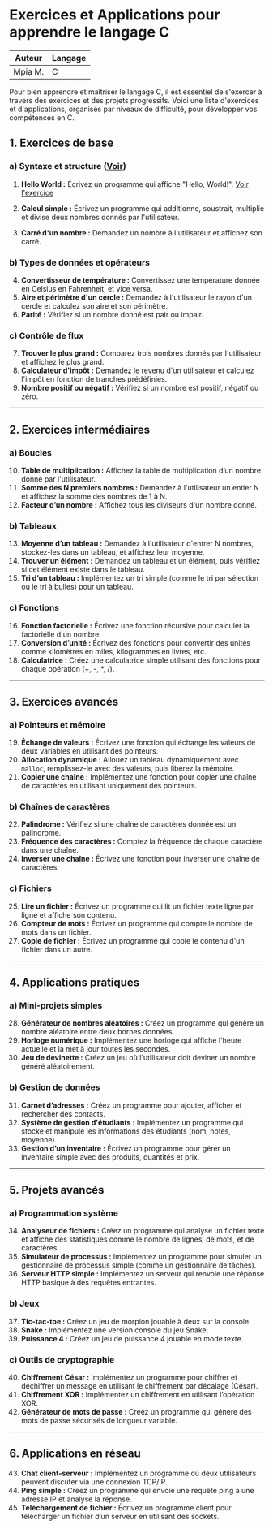 # Exercices et Applications pour apprendre le langage C

| **Auteur** | **Langage** |
|------------|--------------|
| Mpia M.    | C            |

Pour bien apprendre et maîtriser le langage C, il est essentiel de s'exercer à travers des exercices et des projets progressifs. Voici une liste d'exercices et d'applications, organisés par niveaux de difficulté, pour développer vos compétences en C.

## 1. Exercices de base

### a) Syntaxe et structure ([Voir](./1.syntaxe_structure/))

1. **Hello World :** Écrivez un programme qui affiche "Hello, World!". [Voir l'exercice](./1.syntaxe_structure/1.hello.c)

2. **Calcul simple :** Écrivez un programme qui additionne, soustrait, multiplie et divise deux nombres donnés par l'utilisateur.
3. **Carré d'un nombre :** Demandez un nombre à l'utilisateur et affichez son carré.

### b) Types de données et opérateurs
4. **Convertisseur de température :** Convertissez une température donnée en Celsius en Fahrenheit, et vice versa.
5. **Aire et périmètre d'un cercle :** Demandez à l'utilisateur le rayon d'un cercle et calculez son aire et son périmètre.
6. **Parité :** Vérifiez si un nombre donné est pair ou impair.

### c) Contrôle de flux
7. **Trouver le plus grand :** Comparez trois nombres donnés par l'utilisateur et affichez le plus grand.
8. **Calculateur d'impôt :** Demandez le revenu d'un utilisateur et calculez l'impôt en fonction de tranches prédéfinies.
9. **Nombre positif ou négatif :** Vérifiez si un nombre est positif, négatif ou zéro.

---

## 2. Exercices intermédiaires

### a) Boucles
10. **Table de multiplication :** Affichez la table de multiplication d’un nombre donné par l'utilisateur.
11. **Somme des N premiers nombres :** Demandez à l'utilisateur un entier N et affichez la somme des nombres de 1 à N.
12. **Facteur d’un nombre :** Affichez tous les diviseurs d'un nombre donné.

### b) Tableaux
13. **Moyenne d’un tableau :** Demandez à l'utilisateur d'entrer N nombres, stockez-les dans un tableau, et affichez leur moyenne.
14. **Trouver un élément :** Demandez un tableau et un élément, puis vérifiez si cet élément existe dans le tableau.
15. **Tri d’un tableau :** Implémentez un tri simple (comme le tri par sélection ou le tri à bulles) pour un tableau.

### c) Fonctions
16. **Fonction factorielle :** Écrivez une fonction récursive pour calculer la factorielle d'un nombre.
17. **Conversion d’unité :** Écrivez des fonctions pour convertir des unités comme kilomètres en miles, kilogrammes en livres, etc.
18. **Calculatrice :** Créez une calculatrice simple utilisant des fonctions pour chaque opération (+, -, *, /).

---

## 3. Exercices avancés

### a) Pointeurs et mémoire
19. **Échange de valeurs :** Écrivez une fonction qui échange les valeurs de deux variables en utilisant des pointeurs.
20. **Allocation dynamique :** Allouez un tableau dynamiquement avec `malloc`, remplissez-le avec des valeurs, puis libérez la mémoire.
21. **Copier une chaîne :** Implémentez une fonction pour copier une chaîne de caractères en utilisant uniquement des pointeurs.

### b) Chaînes de caractères
22. **Palindrome :** Vérifiez si une chaîne de caractères donnée est un palindrome.
23. **Fréquence des caractères :** Comptez la fréquence de chaque caractère dans une chaîne.
24. **Inverser une chaîne :** Écrivez une fonction pour inverser une chaîne de caractères.

### c) Fichiers
25. **Lire un fichier :** Écrivez un programme qui lit un fichier texte ligne par ligne et affiche son contenu.
26. **Compteur de mots :** Écrivez un programme qui compte le nombre de mots dans un fichier.
27. **Copie de fichier :** Écrivez un programme qui copie le contenu d'un fichier dans un autre.

---

## 4. Applications pratiques

### a) Mini-projets simples
28. **Générateur de nombres aléatoires :** Créez un programme qui génère un nombre aléatoire entre deux bornes données.
29. **Horloge numérique :** Implémentez une horloge qui affiche l'heure actuelle et la met à jour toutes les secondes.
30. **Jeu de devinette :** Créez un jeu où l'utilisateur doit deviner un nombre généré aléatoirement.

### b) Gestion de données
31. **Carnet d’adresses :** Créez un programme pour ajouter, afficher et rechercher des contacts.
32. **Système de gestion d'étudiants :** Implémentez un programme qui stocke et manipule les informations des étudiants (nom, notes, moyenne).
33. **Gestion d’un inventaire :** Écrivez un programme pour gérer un inventaire simple avec des produits, quantités et prix.

---

## 5. Projets avancés

### a) Programmation système
34. **Analyseur de fichiers :** Créez un programme qui analyse un fichier texte et affiche des statistiques comme le nombre de lignes, de mots, et de caractères.
35. **Simulateur de processus :** Implémentez un programme pour simuler un gestionnaire de processus simple (comme un gestionnaire de tâches).
36. **Serveur HTTP simple :** Implémentez un serveur qui renvoie une réponse HTTP basique à des requêtes entrantes.

### b) Jeux
37. **Tic-tac-toe :** Créez un jeu de morpion jouable à deux sur la console.
38. **Snake :** Implémentez une version console du jeu Snake.
39. **Puissance 4 :** Créez un jeu de puissance 4 jouable en mode texte.

### c) Outils de cryptographie
40. **Chiffrement César :** Implémentez un programme pour chiffrer et déchiffrer un message en utilisant le chiffrement par décalage (César).
41. **Chiffrement XOR :** Implémentez un chiffrement en utilisant l’opération XOR.
42. **Générateur de mots de passe :** Créez un programme qui génère des mots de passe sécurisés de longueur variable.

---

## 6. Applications en réseau

43. **Chat client-serveur :** Implémentez un programme où deux utilisateurs peuvent discuter via une connexion TCP/IP.
44. **Ping simple :** Créez un programme qui envoie une requête ping à une adresse IP et analyse la réponse.
45. **Téléchargement de fichier :** Écrivez un programme client pour télécharger un fichier d’un serveur en utilisant des sockets.

